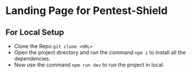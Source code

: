 # Landing Page for Pentest-Shield

## For Local Setup
- Clone the Repo `git clone <URL>`
- Open the project directory and run the command `npm i` to install all the dependencies.
- Now use the command `npm run dev` to run the project in local.
